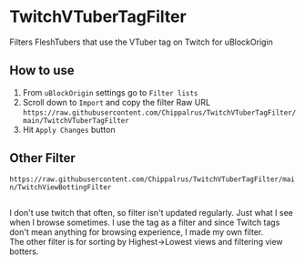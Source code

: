 # TwitchVTuberTagFilter
Filters FleshTubers that use the VTuber tag on Twitch for uBlockOrigin
## How to use
1) From ```uBlockOrigin``` settings go to ```Filter lists```  
2)  Scroll down to ```Import``` and copy the filter Raw URL  
```https://raw.githubusercontent.com/Chippalrus/TwitchVTuberTagFilter/main/TwitchVTuberTagFilter```
3) Hit ```Apply Changes``` button

## Other Filter
```https://raw.githubusercontent.com/Chippalrus/TwitchVTuberTagFilter/main/TwitchViewBottingFilter```

## 
I don't use twitch that often, so filter isn't updated regularly. Just what I see when I browse sometimes.
I use the tag as a filter and since Twitch tags don't mean anything for browsing experience, I made my own filter.  
The other filter is for sorting by Highest->Lowest views and filtering view botters.
